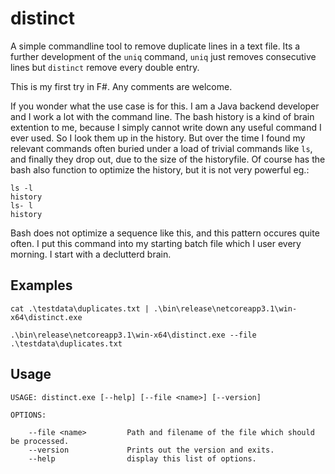 # distinct
A simple commandline tool to remove duplicate lines in a text file. Its a further development of the `uniq` command, 
`uniq` just removes consecutive lines but `distinct` remove every double entry.

This is my first try in F#. Any comments are welcome. 

If you wonder what the use case is for this. I am a Java backend developer and I work a lot with the command line. The bash history is a kind of brain extention to me,
because I simply cannot write down any useful command I ever used. So I look them up in the history. But over the time I found my relevant 
commands often buried under a load of trivial commands like `ls`, and finally they drop out, due to the size of the historyfile. Of course has the bash also function to optimize the history, but it is not very powerful eg.:
    
    ls -l
    history
    ls- l
    history
    
Bash does not optimize a sequence like this, and this pattern occures quite often. I put this command into my starting batch file which I user every morning. I start with a declutterd brain.

## Examples
    cat .\testdata\duplicates.txt | .\bin\release\netcoreapp3.1\win-x64\distinct.exe

    .\bin\release\netcoreapp3.1\win-x64\distinct.exe --file .\testdata\duplicates.txt
    
## Usage
    
    USAGE: distinct.exe [--help] [--file <name>] [--version]

    OPTIONS:

        --file <name>         Path and filename of the file which should be processed.
        --version             Prints out the version and exits.
        --help                display this list of options.
